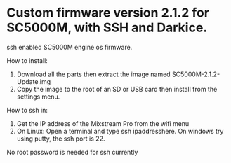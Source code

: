 # Custom firmware version 2.1.2 for SC5000M, with SSH and Darkice.
ssh enabled SC5000M engine os firmware.

How to install:
  1) Download all the parts then extract the image named SC5000M-2.1.2-Update.img
  2) Copy the image to the root of an SD or USB card then install from the settings menu.

How to ssh in:
  1) Get the IP address of the Mixstream Pro from the wifi menu
  2) On Linux: Open a terminal and type ssh ipaddresshere. On windows try using putty, the ssh port is 22.

No root password is needed for ssh currently
